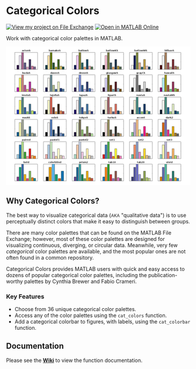 # Categorical Colors

[![View my project on File Exchange](https://www.mathworks.com/matlabcentral/images/matlab-file-exchange.svg)](https://www.mathworks.com/matlabcentral/fileexchange/174825) [![Open in MATLAB Online](https://www.mathworks.com/images/responsive/global/open-in-matlab-online.svg)](https://matlab.mathworks.com/open/fileexchange/v1?id=174825&file=examples.mlx)

Work with categorical color palettes in MATLAB.

<img src="Images/all-categorical-color-palettes-large.png" width=700>

## Why Categorical Colors?
The best way to visualize categorical data (<small>AKA</small> "qualitative data") is to use perceptually distinct colors that make it easy to distinguish between groups.

There are many color palettes that can be found on the MATLAB File Exchange; however, most of these color palettes are designed for visualizing continuous, diverging, or circular data. Meanwhile, very few *categorical* color palettes are available, and the most popular ones are not often found in a common repository.

Categorical Colors provides MATLAB users with quick and easy access to dozens of popular categorical color palettes, including the publication-worthy palettes by Cynthia Brewer and Fabio Crameri.

### Key Features
* Choose from 36 unique categorical color palettes.
* Access any of the color palettes using the `cat_colors` function.
* Add a categorical colorbar to figures, with labels, using the `cat_colorbar` function.

## Documentation
Please see the **[Wiki](https://github.com/weber1158/categorical-colors/wiki/Documentation)** to view the function documentation.